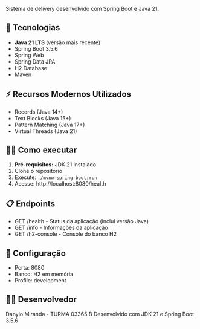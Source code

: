 Sistema de delivery desenvolvido com Spring Boot e Java 21.

 
## 🚀 Tecnologias
- **Java 21 LTS** (versão mais recente)
- Spring Boot 3.5.6
- Spring Web
- Spring Data JPA
- H2 Database
- Maven
 
## ⚡ Recursos Modernos Utilizados
- Records (Java 14+)
- Text Blocks (Java 15+)
- Pattern Matching (Java 17+)
- Virtual Threads (Java 21)
 
## 🏃‍♂️ Como executar
1. **Pré-requisitos:** JDK 21 instalado
2. Clone o repositório
3. Execute: `./mvnw spring-boot:run`
4. Acesse: http://localhost:8080/health
 
## 📋 Endpoints
- GET /health - Status da aplicação (inclui versão Java)
- GET /info - Informações da aplicação
- GET /h2-console - Console do banco H2
 
## 🔧 Configuração
- Porta: 8080
- Banco: H2 em memória
- Profile: development
 
## 👨‍💻 Desenvolvedor
Danylo Miranda - TURMA 03365 B 
Desenvolvido com JDK 21 e Spring Boot 3.5.6
 

